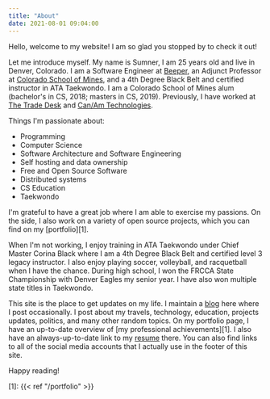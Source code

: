 ```yaml
---
title: "About"
date: 2021-08-01 09:04:00
---
```


Hello, welcome to my website! I am so glad you stopped by to check it out!

Let me introduce myself. My name is Sumner, I am 25 years old and live in
Denver, Colorado. I am a Software Engineer at [Beeper](https://beeper.com/), an
Adjunct Professor at [Colorado School of Mines](https://mines.edu), and a 4th
Degree Black Belt and certified instructor in ATA Taekwondo. I am a Colorado
School of Mines alum (bachelor's in CS, 2018; masters in CS, 2019). Previously,
I have worked at [The Trade Desk](https://thetradedesk.com) and [Can/Am
Technologies](https://canamtechnologies.com/).

Things I'm passionate about:

* Programming
* Computer Science
* Software Architecture and Software Engineering
* Self hosting and data ownership
* Free and Open Source Software
* Distributed systems
* CS Education
* Taekwondo

I'm grateful to have a great job where I am able to exercise my passions. On the
side, I also work on a variety of open source projects, which you can find on my
[portfolio][1].

When I'm not working, I enjoy training in ATA Taekwondo under Chief Master
Corina Black where I am a 4th Degree Black Belt and certified level 3 legacy
instructor. I also enjoy playing soccer, volleyball, and racquetball when I have
the chance. During high school, I won the FRCCA State Championship with Denver
Eagles my senior year. I have also won multiple state titles in Taekwondo.

This site is the place to get updates on my life. I maintain a [blog](/) here
where I post occasionally. I post about my travels, technology, education,
projects updates, politics, and many other random topics. On my portfolio page,
I have an up-to-date overview of [my professional achievements][1]. I also have
an always-up-to-date link to my [resume](/portfolio/resume.pdf) there. You can
also find links to all of the social media accounts that I actually use in the
footer of this site.

Happy reading!

[1]: {{< ref "/portfolio" >}}

